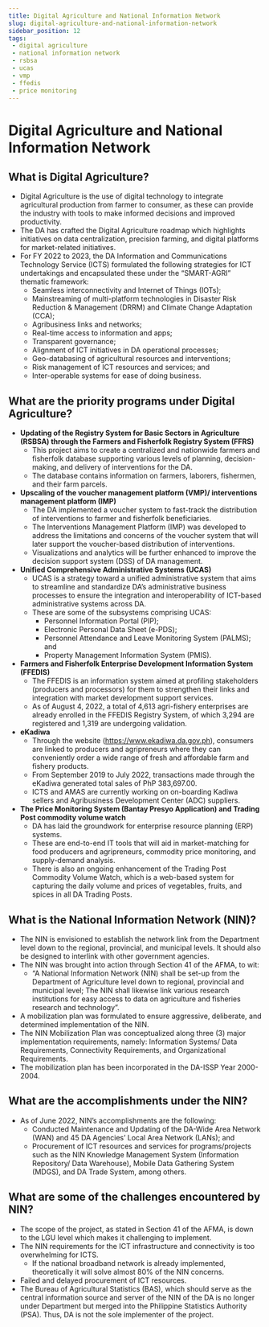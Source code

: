 ```yaml
---
title: Digital Agriculture and National Information Network
slug: digital-agriculture-and-national-information-network
sidebar_position: 12
tags:
 - digital agriculture
 - national information network
 - rsbsa
 - ucas
 - vmp
 - ffedis
 - price monitoring
---
```


# Digital Agriculture and National Information Network

## What is Digital Agriculture?

- Digital Agriculture is the use of digital technology to integrate agricultural production from farmer to consumer, as these can provide the industry with tools to make informed decisions and improved productivity. 
- The DA has crafted the Digital Agriculture roadmap which highlights initiatives on data centralization, precision farming, and digital platforms for market-related initiatives. 
- For FY 2022 to 2023, the DA Information and Communications Technology Service (ICTS) formulated the following strategies for ICT undertakings and encapsulated these under the “SMART-AGRI” thematic framework:
  - Seamless interconnectivity and Internet of Things (IOTs);
  - Mainstreaming of multi-platform technologies in Disaster Risk Reduction & Management (DRRM) and Climate Change Adaptation (CCA);
  - Agribusiness links and networks; 
  - Real-time access to information and apps;
  - Transparent governance;
  - Alignment of ICT initiatives in DA operational processes;
  - Geo-databasing of agricultural resources and interventions; 
  - Risk management of ICT resources and services; and 
  - Inter-operable systems for ease of doing business.

## What are the priority programs under Digital Agriculture?

- **Updating of the Registry System for Basic Sectors in Agriculture (RSBSA) through the Farmers and Fisherfolk Registry System (FFRS)**
  - This project aims to create a centralized and nationwide farmers and fisherfolk database supporting various levels of planning, decision-making, and delivery of interventions for the DA. 
  - The database contains information on farmers, laborers, fishermen, and their farm parcels.
- **Upscaling of the voucher management platform (VMP)/ interventions management platform (IMP)**
  - The DA implemented a voucher system to fast-track the distribution of interventions to farmer and fisherfolk beneficiaries.
  - The Interventions Management Platform (IMP) was developed to address the limitations and concerns of the voucher system that will later support the voucher-based distribution of interventions.
  - Visualizations and analytics will be further enhanced to improve the decision support system (DSS) of DA management.
- **Unified Comprehensive Administrative Systems (UCAS)**
  - UCAS is a strategy toward a unified administrative system that aims to streamline and standardize DA’s administrative business processes to ensure the integration and interoperability of ICT-based administrative systems across DA.
  - These are some of the subsystems comprising UCAS:
    - Personnel Information Portal (PIP);
    - Electronic Personal Data Sheet (e-PDS);
    - Personnel Attendance and Leave Monitoring System (PALMS); and
    - Property Management Information System (PMIS).
- **Farmers and Fisherfolk Enterprise Development Information System (FFEDIS)**
  - The FFEDIS is an information system aimed at profiling stakeholders (producers and processors) for them to strengthen their links and integration with market development support services.
  - As of August 4, 2022, a total of 4,613 agri-fishery enterprises are already enrolled in the FFEDIS Registry System, of which 3,294 are registered and 1,319 are undergoing validation.
- **eKadiwa**
  - Through the website (https://www.ekadiwa.da.gov.ph), consumers are linked to producers and agripreneurs where they can conveniently order a wide range of fresh and affordable farm and fishery products.
  - From September 2019 to July 2022, transactions made through the eKadiwa generated total sales of PhP 383,697.00.
  - ICTS and AMAS are currently working on on-boarding Kadiwa sellers and Agribusiness Development Center (ADC) suppliers.
- **The Price Monitoring System (Bantay Presyo Application) and Trading Post commodity volume watch**
  - DA has laid the groundwork for enterprise resource planning (ERP) systems.
  - These are end-to-end IT tools that will aid in market-matching for food producers and agripreneurs, commodity price monitoring, and supply-demand analysis.
  - There is also an ongoing enhancement of the Trading Post Commodity Volume Watch, which is a web-based system for capturing the daily volume and prices of vegetables, fruits, and spices in all DA Trading Posts.

## What is the National Information Network (NIN)?

- The NIN is envisioned to establish the network link from the Department level down to the regional, provincial, and municipal levels. It should also be designed to interlink with other government agencies.
- The NIN was brought into action through Section 41 of the AFMA, to wit:
  - “A National Information Network (NIN) shall be set-up from the Department of Agriculture level down to regional, provincial and municipal level; The NIN shall likewise link various research institutions for easy access to data on agriculture and fisheries research and technology”.
- A mobilization plan was formulated to ensure aggressive, deliberate, and determined implementation of the NIN.
- The NIN Mobilization Plan was conceptualized along three (3) major implementation requirements, namely: Information Systems/ Data Requirements, Connectivity Requirements, and Organizational Requirements. 
- The mobilization plan has been incorporated in the DA-ISSP Year 2000-2004.

## What are the accomplishments under the NIN?

- As of June 2022, NIN’s accomplishments are the following:
  - Conducted Maintenance and Updating of the DA-Wide Area Network (WAN) and 45 DA Agencies’ Local Area Network (LANs); and
  - Procurement of ICT resources and services for programs/projects such as the NIN Knowledge Management System (Information Repository/ Data Warehouse), Mobile Data Gathering System (MDGS), and DA Trade System, among others.

## What are some of the challenges encountered by NIN?

- The scope of the project, as stated in Section 41 of the AFMA, is down to the LGU level which makes it challenging to implement.
- The NIN requirements for the ICT infrastructure and connectivity is too overwhelming for ICTS. 
  - If the national broadband network is already implemented, theoretically it will solve almost 80% of the NIN concerns.
- Failed and delayed procurement of ICT resources.
- The Bureau of Agricultural Statistics (BAS), which should serve as the central information source and server of the NIN of the DA is no longer under Department but merged into the Philippine Statistics Authority (PSA). Thus, DA is not the sole implementer of the project.
